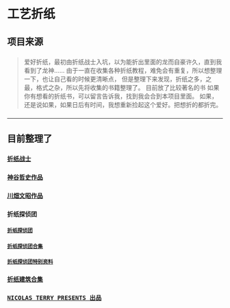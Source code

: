# 工艺折纸

## 项目来源

###

>爱好折纸，最初由折纸战士入坑，以为能折出里面的龙而自豪许久，直到我看到了龙神……
>由于一直在收集各种折纸教程，难免会有重复，所以想整理一下，也让自己看的时候更清晰点，
>但是整理下来发现，折纸之多，之最，格式之杂，所以先将收集的书籍整理了。
>目前放了比较著名的书
>如果你有想看的折纸书，可以留言告诉我，找到我会合到本项目里面。
>如果，还是说如果，如果日后有时间，我想重新捡起这个爱好。把想折的都折完。

###

---

## 目前整理了

### [`折纸战士`](./resource/collection/折纸战士/zz01.md)

### [`神谷哲史作品`](./resource/collection/神谷哲史/zz02.md)

### [`川畑文昭作品`](./resource/collection/川畑文昭/zz03.md)

### `折纸探侦团`

#### [`折纸探侦团`](./resource/collection/折纸探侦团/zz04.md)

#### [`折纸探侦团合集`](./resource/collection/折纸探侦团合集/zz05.md)

#### [`折纸探侦团特别资料`](./resource/collection/折纸探侦团特别资料/zz06.md)

### [`折纸建筑合集`](./resource/collection/折纸建筑/zz07.md)

### [`NICOLAS TERRY PRESENTS 出品`](./resource/collection/NICOLAS%20TERRY%20PRESENTS/zz08.md)
